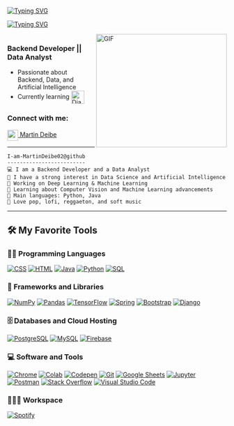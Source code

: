 <a href="https://git.io/typing-svg"><img src="https://readme-typing-svg.herokuapp.com?font=Fira+Code&weight=600&size=30&duration=3000&pause=5000&color=F7F7F7&center=true&vCenter=true&width=1000&lines=Hi!%2C+I'm+MartinDeibe02" alt="Typing SVG" /></a>

<a href="https://git.io/typing-svg"><img src="https://readme-typing-svg.herokuapp.com?font=Fira+Code&weight=400&size=25&duration=3000&pause=5000&color=32A8BBFF&center=true&vCenter=true&width=1000&lines=A+passionate+Data+and+backend+developer+from+Spain" alt="Typing SVG" /></a>

<img align="right" top="500" height="260" width="300" alt="GIF" src="https://media0.giphy.com/media/v1.Y2lkPTc5MGI3NjExNG81bXpsMWNieXE1eXcwanpxMzJ6YWFlZTR0cXNybjA0d2tlMm1ubiZlcD12MV9pbnRlcm5hbF9naWZfYnlfaWQmY3Q9Zw/Fil5r6HyTbxbDUvH2h/giphy.gif">
  
<p align="left"> <img src="https://komarev.com/ghpvc/?username=MartinDeibe02&label=Profile%20views&base=1230&abbreviated=true&color=252da1&style=for-the-badge" alt="" /> </p>
  <h3> Backend Developer || Data Analyst</h3>
  
  - Passionate about Backend, Data, and Artificial Intelligence
  - Currently learning <span><img src="https://img.shields.io/badge/Django-092E20?style=for-the-badge&logo=django&logoColor=white" alt="Django logo" title="Django" height="30" align="center"/></span>

<h3 align="left">Connect with me:</h3>



<a href="https://mail.google.com/mail/?view=cm&fs=1&to=martindeibe@gmail.com"><img align="center" width="25px" src="https://img.icons8.com/?size=100&id=qyRpAggnV0zH&format=png&color=000000"> Martin Deibe</a>

<hr>

```
I-am-MartinDeibe02@github
-------------------------
💻 I am a Backend Developer and a Data Analyst
📝 I have a strong interest in Data Science and Artificial Intelligence
🔭 Working on Deep Learning & Machine Learning
🌱 Learning about Computer Vision and Machine Learning advancements
🌟 Main languages: Python, Java
🎵 Love pop, lofi, reggaeton, and soft music
```
<hr>


## 🛠️ My Favorite Tools

### 👨‍💻 Programming Languages

<p>
    <a href="https://github.com/search?q=user%3ADenverCoder1+is%3Arepo+language%3Acss"><img alt="CSS" src="https://img.shields.io/badge/CSS-%231572B6?style=for-the-badge&logo=css3&logoColor=white"></a>
    <a href="https://github.com/search?q=user%3ADenverCoder1+is%3Arepo+language%3Ahtml"><img alt="HTML" src="https://img.shields.io/badge/HTML-%23E34F26?style=for-the-badge&logo=html5&logoColor=white"></a>
    <a href="https://github.com/search?q=user%3ADenverCoder1+is%3Arepo+language%3Ajava"><img alt="Java" src="https://img.shields.io/badge/Java-%23007396?style=for-the-badge&logo=java&logoColor=white"></a>
    <a href="https://github.com/search?q=user%3ADenverCoder1+is%3Arepo+language%3Apython"><img alt="Python" src="https://img.shields.io/badge/Python-%2314354C?style=for-the-badge&logo=python&logoColor=white"></a>
    <a href="https://github.com/search?q=user%3ADenverCoder1+is%3Arepo+language%3Asql"><img alt="SQL" src="https://img.shields.io/badge/SQL-%23025E8C?style=for-the-badge&logo=database&logoColor=white"></a>

### 🧰 Frameworks and Libraries

<p>
    <a href="#"><img alt="NumPy" src="https://img.shields.io/badge/Numpy-%23013243?style=for-the-badge&logo=numpy&logoColor=white"></a>
    <a href="#"><img alt="Pandas" src="https://img.shields.io/badge/Pandas-%23150458?style=for-the-badge&logo=pandas&logoColor=white"></a>
    <a href="#"><img alt="TensorFlow" src="https://img.shields.io/badge/TensorFlow-%23FF6F00?style=for-the-badge&logo=TensorFlow&logoColor=white"></a>
    <a href="#"><img alt="Spring" src="https://img.shields.io/badge/Spring-%2300C300?style=for-the-badge&logo=Spring&logoColor=white"></a>
    <a href="#"><img alt="Bootstrap" src="https://img.shields.io/badge/Bootstrap-563D7C?style=for-the-badge&logo=bootstrap&logoColor=white"></a>
    <a href="#"><img alt="Django" src="https://img.shields.io/badge/Django-092E20?style=for-the-badge&logo=django&logoColor=white"></a>
</p>

### 🗄️ Databases and Cloud Hosting

<p>
    <a href="#"><img alt="PostgreSQL" src="https://img.shields.io/badge/PostgreSQL-336791?style=for-the-badge&logo=postgresql&logoColor=white"></a>
    <a href="#"><img alt="MySQL" src="https://img.shields.io/badge/MySQL-00000F?style=for-the-badge&logo=mysql&logoColor=white"></a>
    <a href="#"><img alt="Firebase" src="https://img.shields.io/badge/Firebase-FFCA28?style=for-the-badge&logo=firebase&logoColor=white"></a>

</p>

### 💻 Software and Tools

<p>
    <a href="#"><img alt="Chrome" src="https://img.shields.io/badge/Chrome-4285F4?style=for-the-badge&logo=google-chrome&logoColor=white"></a>
    <a href="#"><img alt="Colab" src="https://img.shields.io/badge/Colab-F9AB00?style=for-the-badge&logo=google-colab&logoColor=white"></a>
    <a href="#"><img alt="Codepen" src="https://img.shields.io/badge/Codepen-000000?style=for-the-badge&logo=codepen&logoColor=white"></a>
    <a href="#"><img alt="Git" src="https://img.shields.io/badge/Git-F05033?style=for-the-badge&logo=git&logoColor=white"></a>
    <a href="#"><img alt="Google Sheets" src="https://img.shields.io/badge/Google%20Sheets-34A853?style=for-the-badge&logo=google-sheets&logoColor=white"></a>
    <a href="#"><img alt="Jupyter" src="https://img.shields.io/badge/Jupyter-F37626?style=for-the-badge&logo=jupyter&logoColor=white"></a>
    <a href="#"><img alt="Postman" src="https://img.shields.io/badge/Postman-FF6C37?style=for-the-badge&logo=postman&logoColor=white"></a>
    <a href="#"><img alt="Stack Overflow" src="https://img.shields.io/badge/Stack%20Overflow-FE7A16?style=for-the-badge&logo=stack-overflow&logoColor=white"></a>
    <a href="#"><img alt="Visual Studio Code" src="https://img.shields.io/badge/Visual%20Studio%20Code-0078D7?style=for-the-badge&logo=visual-studio-code&logoColor=white"></a>

</p>

### 👨🏽‍💻 Workspace
<p>
    <a href="#"><img alt="Spotify" src="https://img.shields.io/badge/Spotify-1ED760?&style=for-the-badge&logo=spotify&logoColor=white"></a>
</p>

